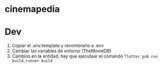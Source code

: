 # cinemapedia

# Dev

1. Copiar el .env.template y renombrarlo a .env
2. Cambiar las variables de entorno (TheMovieDB)
3. Cambios en la entidad, hay que ejecutaar el comando
```flutter pub run build_runner build```
